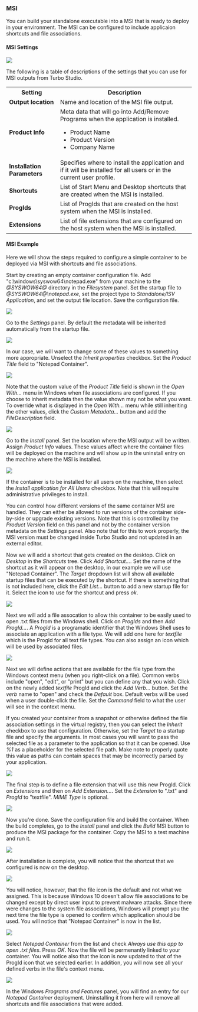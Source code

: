 ### MSI

You can build your standalone executable into a MSI that is ready to deploy in your environment. The MSI can be configured to include applicaion shortcuts and file associations.

#### MSI Settings

![](/docs/building/working_with_turbo_studio/msi1.png)

The following is a table of descriptions of the settings that you can use for MSI outputs from Turbo Studio.

<table>
	<tr>
		<th>Setting</th>
		<th>Description</th>
	</tr>
	<tr>
		<td><b>Output location</b></td>
		<td>Name and location of the MSI file output.</td>
	</tr>
	<tr>
		<td><b>Product Info</b></td>
		<td>Meta data that will go into Add/Remove Programs when the application is installed.<ul><li>Product Name</li><li>Product Version</li><li>Company Name</li></ul></td>
	</tr>
	<tr>
		<td><b>Installation Parameters</b></td>
		<td>Specifies where to install the application and if it will be installed for all users or in the current user profile.</td>
	</tr>
	<tr>
		<td><b>Shortcuts</b></td>
		<td>List of Start Menu and Desktop shortcuts that are created when the MSI is installed.</td>
	</tr>
	<tr>
		<td><b>ProgIds</b></td>
		<td>List of ProgIds that are created on the host system when the MSI is installed.</td>
	</tr>
	<tr>
		<td><b>Extensions</b></td>
		<td>List of file extensions that are configured on the host system when the MSI is installed.</td>
	</tr>
</table>

#### MSI Example

Here we will show the steps required to configure a simple container to be deployed via MSI with shortcuts and file associations. 

Start by creating an empty container configuration file. Add "c:\windows\syswow64\notepad.exe" from your machine to the *@SYSWOW64@* directory in the *Filesystem* panel. Set the startup file to *@SYSWOW64@\notepad.exe*, set the project type to *Standalone/ISV Application*, and set the output file location. Save the configuration file.

![](/docs/building/working_with_turbo_studio/msi2.png)

Go to the *Settings* panel. By default the metadata will be inherited automatically from the startup file.

![](/docs/building/working_with_turbo_studio/msi3.png)

In our case, we will want to change some of these values to something more appropriate. Unselect the *Inherit properties* checkbox. Set the *Product Title* field to "Notepad Container".

![](/docs/building/working_with_turbo_studio/msi4.png)

Note that the custom value of the *Product Title* field is shown in the *Open With...* menu in Windows when file associations are configured. If you choose to inherit metadata then the value shown may not be what you want. To override what is displayed in the *Open With...* menu while still inheriting the other values, click the *Custom Metadata...* button and add the *FileDescription* field.

![](/docs/building/working_with_turbo_studio/msi5.png)

Go to the *Install* panel. Set the location where the MSI output will be written. Assign *Product Info* values. These values affect where the container files will be deployed on the machine and will show up in the uninstall entry on the machine where the MSI is installed. 

![](/docs/building/working_with_turbo_studio/msi6.png)

If the container is to be installed for all users on the machine, then select the *Install application for All Users* checkbox. Note that this will require administrative privileges to install. 

You can control how different versions of the same container MSI are handled. They can either be allowed to run versions of the container side-by-side or upgrade existing versions. Note that this is controlled by the *Product Version* field on this panel and not by the container version metadata on the *Settings* panel. Also note that for this to work properly, the MSI version must be changed inside Turbo Studio and not updated in an external editor.

Now we will add a shortcut that gets created on the desktop. Click on *Desktop* in the *Shortcuts* tree. Click *Add Shortcut...*. Set the name of the shortcut as it will appear on the desktop, in our example we will use "Notepad Container". The *Target* dropdown list will show all available startup files that can be executed by the shortcut. If there is something that is not included here, click the *Edit List...* button to add a new startup file for it. Select the icon to use for the shortcut and press *ok*.

![](/docs/building/working_with_turbo_studio/msi7.png)

Next we will add a file assocation to allow this container to be easily used to open .txt files from the Windows shell. Click on *ProgIds* and then *Add ProgId...*. A *ProgId* is a programatic identifier that the Windows Shell uses to associate an application with a file type. We will add one here for *textfile* which is the ProgId for all text file types. You can also assign an icon which will be used by associated files.

![](/docs/building/working_with_turbo_studio/msi8.png)

Next we will define actions that are available for the file type from the Windows context menu (when you right-click on a file). Common verbs include "open", "edit", or "print" but you can define any that you wish. Click on the newly added *textfile* ProgId and click the *Add Verb...* button. Set the *verb* name to "open" and check the *Default* box. Default verbs will be used when a user double-click the file. Set the *Command* field to what the user will see in the context menu. 

If you created your container from a snapshot or otherwise defined the file association settings in the virtual registry, then you can select the *Inherit* checkbox to use that configuration. Otherwise, set the *Target* to a startup file and specify the arguments. In most cases you will want to pass the selected file as a parameter to the application so that it can be opened. Use *%1* as a placeholder for the selected file path. Make note to properly quote this value as paths can contain spaces that may be incorrectly parsed by your application.

![](/docs/building/working_with_turbo_studio/msi9.png)

The final step is to define a file extension that will use this new ProgId. Click on *Extensions* and then on *Add Extension...*. Set the *Extension* to ".txt" and *ProgId* to "textfile". *MIME Type* is optional.

![](/docs/building/working_with_turbo_studio/msi10.png)

Now you're done. Save the configuration file and build the container. When the build completes, go to the *Install* panel and click the *Build MSI* button to produce the MSI package for the container. Copy the MSI to a test machine and run it.

![](/docs/building/working_with_turbo_studio/msi11.png)

After installation is complete, you will notice that the shortcut that we configured is now on the desktop.

![](/docs/building/working_with_turbo_studio/msi12.png)

You will notice, however, that the file icon is the default and not what we assigned. This is because Windows 10 doesn't allow file associations to be changed except by direct user input to prevent malware attacks. Since there were changes to the system file associations, Windows will prompt you the next time the file type is opened to confirm which application should be used. You will notice that "Notepad Container" is now in the list.

![](/docs/building/working_with_turbo_studio/msi13.png)

Select *Notepad Container* from the list and check *Always use this app to open .txt files*. Press *OK*. Now the file will be permenantly linked to your container. You will notice also that the icon is now updated to that of the ProgId icon that we selected earlier. In addition, you will now see all your defined verbs in the file's context menu.

![](/docs/building/working_with_turbo_studio/msi14.png)

In the Windows *Programs and Features* panel, you will find an entry for our *Notepad Container* deployment. Uninstalling it from here will remove all shortcuts and file associations that were added.

